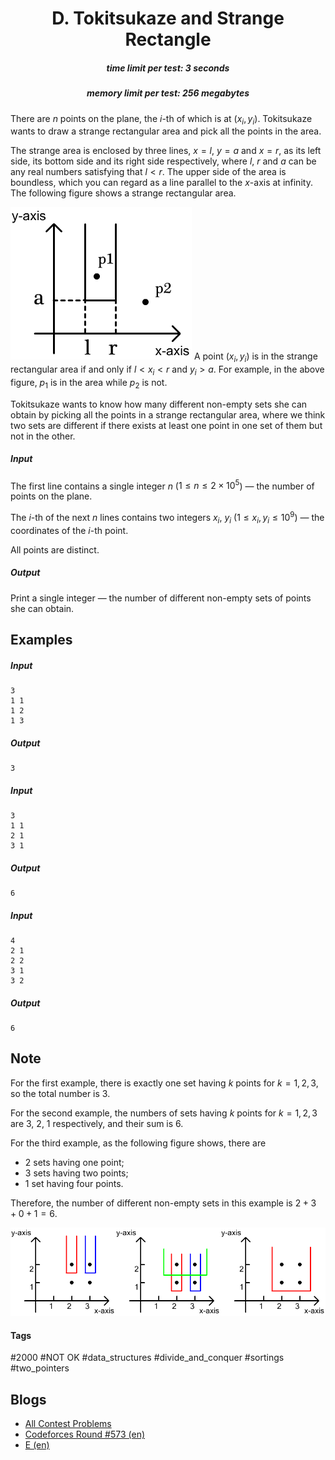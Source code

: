 <h1 style='text-align: center;'> D. Tokitsukaze and Strange Rectangle</h1>

<h5 style='text-align: center;'>time limit per test: 3 seconds</h5>
<h5 style='text-align: center;'>memory limit per test: 256 megabytes</h5>

There are $n$ points on the plane, the $i$-th of which is at $(x_i, y_i)$. Tokitsukaze wants to draw a strange rectangular area and pick all the points in the area.

The strange area is enclosed by three lines, $x = l$, $y = a$ and $x = r$, as its left side, its bottom side and its right side respectively, where $l$, $r$ and $a$ can be any real numbers satisfying that $l < r$. The upper side of the area is boundless, which you can regard as a line parallel to the $x$-axis at infinity. The following figure shows a strange rectangular area.

 ![](images/da2aefca33f93cc613b170675755eb2a06da1a9c.png) A point $(x_i, y_i)$ is in the strange rectangular area if and only if $l < x_i < r$ and $y_i > a$. For example, in the above figure, $p_1$ is in the area while $p_2$ is not.

Tokitsukaze wants to know how many different non-empty sets she can obtain by picking all the points in a strange rectangular area, where we think two sets are different if there exists at least one point in one set of them but not in the other.

##### Input

The first line contains a single integer $n$ ($1 \leq n \leq 2 \times 10^5$) — the number of points on the plane.

The $i$-th of the next $n$ lines contains two integers $x_i$, $y_i$ ($1 \leq x_i, y_i \leq 10^9$) — the coordinates of the $i$-th point.

All points are distinct.

##### Output

Print a single integer — the number of different non-empty sets of points she can obtain.

## Examples

##### Input


```text
3  
1 1  
1 2  
1 3  

```
##### Output


```text
3  

```
##### Input


```text
3  
1 1  
2 1  
3 1  

```
##### Output


```text
6  

```
##### Input


```text
4  
2 1  
2 2  
3 1  
3 2  

```
##### Output


```text
6  

```
## Note

For the first example, there is exactly one set having $k$ points for $k = 1, 2, 3$, so the total number is $3$.

For the second example, the numbers of sets having $k$ points for $k = 1, 2, 3$ are $3$, $2$, $1$ respectively, and their sum is $6$.

For the third example, as the following figure shows, there are

* $2$ sets having one point;
* $3$ sets having two points;
* $1$ set having four points.

Therefore, the number of different non-empty sets in this example is $2 + 3 + 0 + 1 = 6$.

 ![](images/e7cd405fe393c00f0a28e99a5ad42fe9951c0bf1.png) 

#### Tags 

#2000 #NOT OK #data_structures #divide_and_conquer #sortings #two_pointers 

## Blogs
- [All Contest Problems](../Codeforces_Round_573_(Div._1).md)
- [Codeforces Round #573 (en)](../blogs/Codeforces_Round_573_(en).md)
- [E (en)](../blogs/E_(en).md)
